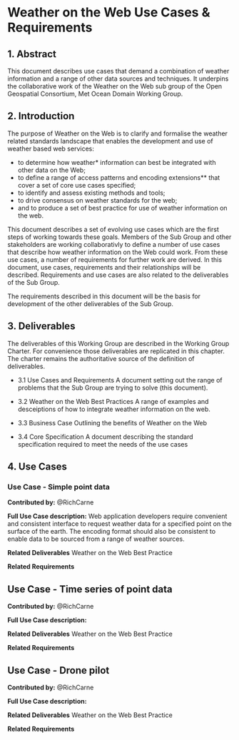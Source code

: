# Weather on the Web Use Cases & Requirements 

## 1. Abstract
This document describes use cases that demand a combination of weather information and a range of other data sources and techniques. It underpins the collaborative work of the Weather on the Web sub group of the Open Geospatial Consortium, Met Ocean Domain Working Group.

## 2. Introduction
The purpose of Weather on the Web is to clarify and formalise the weather related standards landscape that enables the development and use of weather based web services: 

- to determine how weather* information can best be integrated with other data on the Web; 
- to define a range of access patterns and encoding extensions** that cover a set of core use cases specified; 
- to identify and assess existing methods and tools; 
- to drive consensus on weather standards for the web;
- and to produce a set of best practice for use of weather information on the web.

This document describes a set of evolving use cases which are the first steps of working towards these goals. Members of the Sub Group and other stakeholders are working collaborativly to define a number of use cases that describe how weather information on the Web could work. From these use cases, a number of requirements for further work are derived. In this document, use cases, requirements and their relationships will be described. Requirements and use cases are also related to the deliverables of the Sub Group.

The requirements described in this document will be the basis for development of the other deliverables of the Sub Group.

## 3. Deliverables
The deliverables of this Working Group are described in the Working Group Charter. For convenience those deliverables are replicated in this chapter. The charter remains the authoritative source of the definition of deliverables.

- 3.1 Use Cases and Requirements
A document setting out the range of problems that the Sub Group are trying to solve (this document).

- 3.2 Weather on the Web Best Practices
A range of examples and desceiptions of how to integrate weather information on the web.

- 3.3 Business Case
Outlining the benefits of Weather on the Web

- 3.4 Core Specification
A document describing the standard specification required to meet the needs of the use cases

## 4. Use Cases

### Use Case - Simple point data
**Contributed by:** @RichCarne

**Full Use Case description:**
Web application developers require convenient and consistent interface to request weather data for a specified point on the surface of the earth. The encoding format should also be consistent to enable data to be sourced from a range of weather sources.

**Related Deliverables**
Weather on the Web Best Practice

**Related Requirements**


## Use Case - Time series of point data
**Contributed by:** @RichCarne

**Full Use Case description:**

**Related Deliverables**
Weather on the Web Best Practice

**Related Requirements**

## Use Case - Drone pilot
**Contributed by:** @RichCarne

**Full Use Case description:**

**Related Deliverables**
Weather on the Web Best Practice

**Related Requirements**
